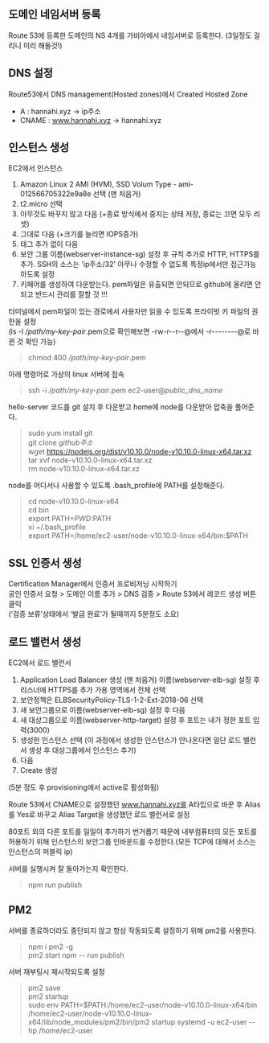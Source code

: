 ## 도메인 네임서버 등록
Route 53에 등록한 도메인의 NS 4개를 가비아에서 네임서버로 등록한다. (3일정도 걸리니 미리 해둘것!)

## DNS 설정
Route53에서 DNS management(Hosted zones)에서 Created Hosted Zone  
- A : hannahi.xyz -> ip주소  
- CNAME : www.hannahi.xyz -> hannahi.xyz

## 인스턴스 생성
EC2에서 인스턴스
1. Amazon Linux 2 AMI (HVM), SSD Volum Type - ami-012566705322e9a8e 선택 (맨 처음거)
2. t2.micro 선택
3. 아무것도 바꾸지 않고 다음 (+종료 방식에서 중지는 상태 저장, 종료는 끄면 모두 리셋)
4. 그대로 다음 (+크기를 늘리면 IOPS증가)
5. 태그 추가 없이 다음
6. 보안 그룹 이름(webserver-instance-sg) 설정 후 규칙 추가로 HTTP, HTTPS를 추가.
	SSH의 소스는 'ip주소/32' 아무나 수정할 수 없도록 특정ip에서만 접근가능하도록 설정
7. 키페어를 생성하여 다운받는다.
	pem파일은 유출되면 안되므로 github에 올리면 안되고 반드시 관리를 잘할 것 !!!

터미널에서 pem파일이 있는 경로에서 사용자만 읽을 수 있도록 프라이빗 키 파일의 권한을 설정  
(ls -l */path/my-key-pair*.pem으로 확인해보면 -rw-r--r--@에서 -r--------@로 바뀐 것 확인 가능)  
> chmod 400 */path/my-key-pair*.pem  

아래 명령어로 가상의 linux 서버에 접속
> ssh -i */path/my-key-pair*.pem ec2-user@*public_dns_name*

hello-server 코드를 git 설치 후 다운받고 home에 node를 다운받아 압축을 풀어준다.  
> sudo yum install git  
> git clone *github주소*  
>wget https://nodejs.org/dist/v10.10.0/node-v10.10.0-linux-x64.tar.xz  
> tar xvf node-v10.10.0-linux-x64.tar.xz  
> rm node-v10.10.0-linux-x64.tar.xz  


node를 어디서나 사용할 수 있도록 .bash_profile에 PATH를 설정해준다.  
> cd node-v10.10.0-linux-x64  
> cd bin  
> export PATH=$PWD:$PATH  
> vi ~/.bash_profile  
> export PATH=/home/ec2-user/node-v10.10.0-linux-x64/bin:$PATH

## SSL 인증서 생성
Certification Manager에서 인증서 프로비저닝 시작하기    
공인 인증서 요청 > 도메인 이름 추가 > DNS 검증 > Route 53에서 레코드 생성 버튼 클릭  
(‘검증 보류’상태에서 ‘발급 완료’가 될때까지 5분정도 소요)

## 로드 밸런서 생성
EC2에서 로드 밸런서
1. Application Load Balancer 생성 (맨 처음거)
	이름(webserver-elb-sg) 설정 후 리스너에 HTTPS를 추가
	가용 영역에서 전체 선택
2. 보안정책은 ELBSecurityPolicy-TLS-1-2-Ext-2018-06 선택
3. 새 보안그룹으로 이름(webserver-elb-sg) 설정 후 다음  
4. 새 대상그룹으로 이름(webserver-http-target) 설정 후 포트는 내가 정한 포트 입력(3000)  
5. 생성한 인스턴스 선택 (이 과정에서 생성한 인스턴스가 안나온다면 일단 로드 밸런서 생성 후 대상그룹에서 인스턴스 추가)
6. 다음
7. Create 생성  

(5분 정도 후 provisioning에서 active로 활성화됨)

Route 53에서 CNAME으로 설정했던 www.hannahi.xyz를 A타입으로 바꾼 후 Alias를 Yes로 바꾸고 Alias Target을 생성했던 로드 밸런서로 설정

80포트 외의 다른 포트를 일일이 추가하기 번거롭기 때문에 내부컴퓨터의 모든 포트를 허용하기 위해 인스턴스의 보안그룹 인바운드를 수정한다.(모든 TCP에 대해서 소스는 인스턴스의 퍼블릭 ip)

서버를 실행시켜 잘 돌아가는지 확인한다.
> npm run publish

## PM2
서버를 종료하더라도 중단되지 않고 항상 작동되도록 설정하기 위해 pm2를 사용한다.
> npm i pm2 -g  
> pm2 start npm -- run publish  

서버 재부팅시 재시작되도록 설정
> pm2 save  
> pm2 startup  
> sudo env PATH=$PATH:/home/ec2-user/node-v10.10.0-linux-x64/bin /home/ec2-user/node-v10.10.0-linux-x64/lib/node_modules/pm2/bin/pm2 startup systemd -u ec2-user --hp /home/ec2-user 